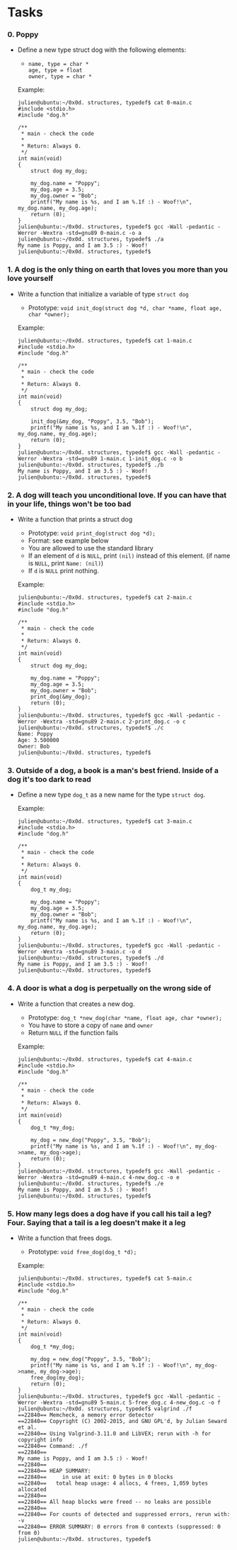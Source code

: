 # Tasks

### 0. Poppy
- Define a new type struct dog with the following elements:

  -  ```
     name, type = char *
     age, type = float
     owner, type = char *
     ```

  Example:
  ```
  julien@ubuntu:~/0x0d. structures, typedef$ cat 0-main.c
  #include <stdio.h>
  #include "dog.h"
  
  /**
   * main - check the code
   *
   * Return: Always 0.
   */
  int main(void)
  {
      struct dog my_dog;
  
      my_dog.name = "Poppy";
      my_dog.age = 3.5;
      my_dog.owner = "Bob";
      printf("My name is %s, and I am %.1f :) - Woof!\n", my_dog.name, my_dog.age);
      return (0);
  }
  julien@ubuntu:~/0x0d. structures, typedef$ gcc -Wall -pedantic -Werror -Wextra -std=gnu89 0-main.c -o a
  julien@ubuntu:~/0x0d. structures, typedef$ ./a 
  My name is Poppy, and I am 3.5 :) - Woof!
  julien@ubuntu:~/0x0d. structures, typedef$ 
  ```

### 1. A dog is the only thing on earth that loves you more than you love yourself
- Write a function that initialize a variable of type `struct dog`

   - Prototype: `void init_dog(struct dog *d, char *name, float age, char *owner);`

  Example:
  ```
  julien@ubuntu:~/0x0d. structures, typedef$ cat 1-main.c
  #include <stdio.h>
  #include "dog.h"
  
  /**
   * main - check the code
   *
   * Return: Always 0.
   */
  int main(void)
  {
      struct dog my_dog;
  
      init_dog(&my_dog, "Poppy", 3.5, "Bob");
      printf("My name is %s, and I am %.1f :) - Woof!\n", my_dog.name, my_dog.age);
      return (0);
  }
  julien@ubuntu:~/0x0d. structures, typedef$ gcc -Wall -pedantic -Werror -Wextra -std=gnu89 1-main.c 1-init_dog.c -o b
  julien@ubuntu:~/0x0d. structures, typedef$ ./b 
  My name is Poppy, and I am 3.5 :) - Woof!
  julien@ubuntu:~/0x0d. structures, typedef$ 
  ```

### 2. A dog will teach you unconditional love. If you can have that in your life, things won't be too bad
- Write a function that prints a struct dog

   - Prototype: `void print_dog(struct dog *d);`
   - Format: see example below
   - You are allowed to use the standard library
   - If an element of `d` is `NULL`, print `(nil)` instead of this element. (if name is `NULL`, print `Name: (nil)`)
   - If `d` is `NULL` print nothing.

  Example:
  ```
  julien@ubuntu:~/0x0d. structures, typedef$ cat 2-main.c
  #include <stdio.h>
  #include "dog.h"
  
  /**
   * main - check the code
   *
   * Return: Always 0.
   */
  int main(void)
  {
      struct dog my_dog;
  
      my_dog.name = "Poppy";
      my_dog.age = 3.5;
      my_dog.owner = "Bob";
      print_dog(&my_dog);
      return (0);
  }
  julien@ubuntu:~/0x0d. structures, typedef$ gcc -Wall -pedantic -Werror -Wextra -std=gnu89 2-main.c 2-print_dog.c -o c
  julien@ubuntu:~/0x0d. structures, typedef$ ./c 
  Name: Poppy
  Age: 3.500000
  Owner: Bob
  julien@ubuntu:~/0x0d. structures, typedef$ 
  ```

### 3. Outside of a dog, a book is a man's best friend. Inside of a dog it's too dark to read
- Define a new type `dog_t` as a new name for the type `struct dog`.

  Example:
  ```
  julien@ubuntu:~/0x0d. structures, typedef$ cat 3-main.c
  #include <stdio.h>
  #include "dog.h"
  
  /**
   * main - check the code
   *
   * Return: Always 0.
   */
  int main(void)
  {
      dog_t my_dog;
  
      my_dog.name = "Poppy";
      my_dog.age = 3.5;
      my_dog.owner = "Bob";
      printf("My name is %s, and I am %.1f :) - Woof!\n", my_dog.name, my_dog.age);
      return (0);
  }
  julien@ubuntu:~/0x0d. structures, typedef$ gcc -Wall -pedantic -Werror -Wextra -std=gnu89 3-main.c -o d
  julien@ubuntu:~/0x0d. structures, typedef$ ./d 
  My name is Poppy, and I am 3.5 :) - Woof!
  julien@ubuntu:~/0x0d. structures, typedef$ 
  ```

### 4. A door is what a dog is perpetually on the wrong side of
- Write a function that creates a new dog.

   - Prototype: `dog_t *new_dog(char *name, float age, char *owner);`
   - You have to store a copy of `name` and `owner`
   - Return `NULL` if the function fails

  Example:
  ```
  julien@ubuntu:~/0x0d. structures, typedef$ cat 4-main.c
  #include <stdio.h>
  #include "dog.h"
  
  /**
   * main - check the code
   *
   * Return: Always 0.
   */
  int main(void)
  {
      dog_t *my_dog;
  
      my_dog = new_dog("Poppy", 3.5, "Bob");
      printf("My name is %s, and I am %.1f :) - Woof!\n", my_dog->name, my_dog->age);
      return (0);
  }
  julien@ubuntu:~/0x0d. structures, typedef$ gcc -Wall -pedantic -Werror -Wextra -std=gnu89 4-main.c 4-new_dog.c -o e
  julien@ubuntu:~/0x0d. structures, typedef$ ./e
  My name is Poppy, and I am 3.5 :) - Woof!
  julien@ubuntu:~/0x0d. structures, typedef$ 
  ```

### 5. How many legs does a dog have if you call his tail a leg? Four. Saying that a tail is a leg doesn't make it a leg
- Write a function that frees dogs.

   - Prototype: `void free_dog(dog_t *d);`

  Example:
  ```
  julien@ubuntu:~/0x0d. structures, typedef$ cat 5-main.c
  #include <stdio.h>
  #include "dog.h"
  
  /**
   * main - check the code
   *
   * Return: Always 0.
   */
  int main(void)
  {
      dog_t *my_dog;
  
      my_dog = new_dog("Poppy", 3.5, "Bob");
      printf("My name is %s, and I am %.1f :) - Woof!\n", my_dog->name, my_dog->age);
      free_dog(my_dog);
      return (0);
  }
  julien@ubuntu:~/0x0d. structures, typedef$ gcc -Wall -pedantic -Werror -Wextra -std=gnu89 5-main.c 5-free_dog.c 4-new_dog.c -o f
  julien@ubuntu:~/0x0d. structures, typedef$ valgrind ./f
  ==22840== Memcheck, a memory error detector
  ==22840== Copyright (C) 2002-2015, and GNU GPL'd, by Julian Seward et al.
  ==22840== Using Valgrind-3.11.0 and LibVEX; rerun with -h for copyright info
  ==22840== Command: ./f
  ==22840== 
  My name is Poppy, and I am 3.5 :) - Woof!
  ==22840== 
  ==22840== HEAP SUMMARY:
  ==22840==     in use at exit: 0 bytes in 0 blocks
  ==22840==   total heap usage: 4 allocs, 4 frees, 1,059 bytes allocated
  ==22840== 
  ==22840== All heap blocks were freed -- no leaks are possible
  ==22840== 
  ==22840== For counts of detected and suppressed errors, rerun with: -v
  ==22840== ERROR SUMMARY: 0 errors from 0 contexts (suppressed: 0 from 0)
  julien@ubuntu:~/0x0d. structures, typedef$ 
  ```
